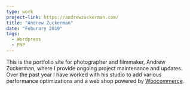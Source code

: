```yaml
---
type: work
project-link: https://andrewzuckerman.com/
title: "Andrew Zuckerman"
date: "Feburary 2019"
tags:
  - Wordpress
  - PHP
---
```


This is the portfolio site for photographer and filmmaker, Andrew Zuckerman, where I provide ongoing project maintenance and updates. Over the past year I have worked with his studio to add various performance optimizations and a web shop powered by [Woocommerce][woo].

[woo]: https://woocommerce.com/
